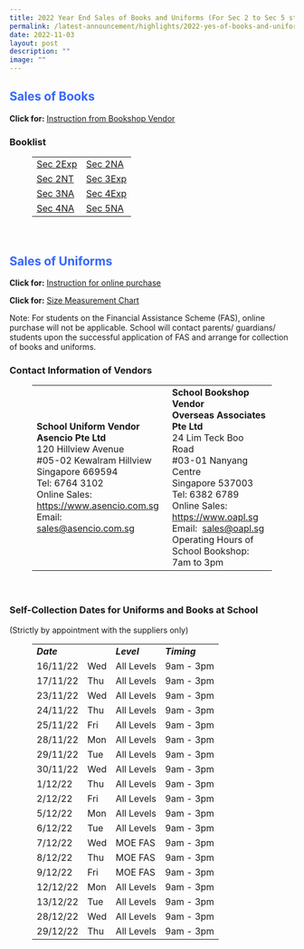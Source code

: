 ```yaml
---
title: 2022 Year End Sales of Books and Uniforms (For Sec 2 to Sec 5 students)
permalink: /latest-announcement/highlights/2022-yes-of-books-and-uniforms-s2-to-s5/
date: 2022-11-03
layout: post
description: ""
image: ""
---
```

<!-- wp:heading {"style":{"color":{"text":"#3366ff"}}} -->
<h2 class="has-text-color" style="color:#3366ff">Sales of Books</h2>
<!-- /wp:heading -->

<!-- wp:paragraph {"fontSize":"medium"} -->
<p class="has-medium-font-size"><strong>Click for:</strong> <span style="text-decoration: underline;"><a href="https://regentsec-moe-edu-sg-admin.cwp.sg/wp-content/uploads/2022/11/YE-Book-Sales_Instruction-RGS-S2-5.pdf" data-type="URL" data-id="https://regentsec-moe-edu-sg-admin.cwp.sg/wp-content/uploads/2022/11/YE-Book-Sales_Instruction-RGS-S2-5.pdf">Instruction from Bookshop Vendor</a></span></p>
<!-- /wp:paragraph -->

<!-- wp:heading {"level":3} -->
<h3>Booklist</h3>
<!-- /wp:heading -->

<!-- wp:table {"hasFixedLayout":true,"className":"is-style-regular"} -->
<figure class="wp-block-table is-style-regular"><table class="has-fixed-layout"><tbody><tr><td><a href="https://regentsec-moe-edu-sg-admin.cwp.sg/wp-content/uploads/2022/11/Booklist-2023_RGS-S2Exp.pdf" data-type="URL" data-id="https://regentsec-moe-edu-sg-admin.cwp.sg/wp-content/uploads/2022/11/Booklist-2023_RGS-S2Exp.pdf">Sec 2Exp</a></td><td><a href="https://regentsec-moe-edu-sg-admin.cwp.sg/wp-content/uploads/2022/11/Booklist-2023_RGS-S2NA.pdf" data-type="URL" data-id="https://regentsec-moe-edu-sg-admin.cwp.sg/wp-content/uploads/2022/11/Booklist-2023_RGS-S2NA.pdf">Sec 2NA</a></td></tr><tr><td><a href="https://regentsec-moe-edu-sg-admin.cwp.sg/wp-content/uploads/2022/11/Booklist-2023_RGS-S2NT.pdf" data-type="URL" data-id="https://regentsec-moe-edu-sg-admin.cwp.sg/wp-content/uploads/2022/11/Booklist-2023_RGS-S2NT.pdf">Sec 2NT</a></td><td><a href="https://regentsec-moe-edu-sg-admin.cwp.sg/wp-content/uploads/2022/11/Booklist-2023_RGS-S3Exp.pdf" data-type="URL" data-id="https://regentsec-moe-edu-sg-admin.cwp.sg/wp-content/uploads/2022/11/Booklist-2023_RGS-S3Exp.pdf">Sec 3Exp</a></td></tr><tr><td><a href="https://regentsec-moe-edu-sg-admin.cwp.sg/wp-content/uploads/2022/11/Booklist-2023_RGS-S3NA.pdf" data-type="URL" data-id="https://regentsec-moe-edu-sg-admin.cwp.sg/wp-content/uploads/2022/11/Booklist-2023_RGS-S3NA.pdf">Sec 3NA</a></td><td><a href="https://regentsec-moe-edu-sg-admin.cwp.sg/wp-content/uploads/2022/11/Booklist-2023_RGS-S4Exp.pdf" data-type="URL" data-id="https://regentsec-moe-edu-sg-admin.cwp.sg/wp-content/uploads/2022/11/Booklist-2023_RGS-S4Exp.pdf">Sec 4Exp</a></td></tr><tr><td><a href="https://regentsec-moe-edu-sg-admin.cwp.sg/wp-content/uploads/2022/11/Booklist-2023_RGS-S4NA.pdf" data-type="URL" data-id="https://regentsec-moe-edu-sg-admin.cwp.sg/wp-content/uploads/2022/11/Booklist-2023_RGS-S4NA.pdf">Sec 4NA</a></td><td><a href="https://regentsec-moe-edu-sg-admin.cwp.sg/wp-content/uploads/2022/11/Booklist-2023_RGS-S5.pdf" data-type="URL" data-id="https://regentsec-moe-edu-sg-admin.cwp.sg/wp-content/uploads/2022/11/Booklist-2023_RGS-S5.pdf">Sec 5NA</a></td></tr></tbody></table></figure>
<!-- /wp:table -->

<!-- wp:spacer {"height":20} -->
<div style="height:20px" aria-hidden="true" class="wp-block-spacer"></div>
<!-- /wp:spacer -->

<!-- wp:heading {"style":{"color":{"text":"#3366ff"}}} -->
<h2 class="has-text-color" style="color:#3366ff">Sales of Uniforms</h2>
<!-- /wp:heading -->

<!-- wp:paragraph {"fontSize":"medium"} -->
<p class="has-medium-font-size"><strong>Click for:</strong> <span style="text-decoration: underline;"><a href="https://regentsec-moe-edu-sg-admin.cwp.sg/wp-content/uploads/2022/11/updated-online-uniform-purchase-info-2022-Regent-Sec-Sch.pdf" data-type="URL" data-id="https://regentsec-moe-edu-sg-admin.cwp.sg/wp-content/uploads/2022/11/updated-online-uniform-purchase-info-2022-Regent-Sec-Sch.pdf">Instruction for online purchase</a></span></p>
<!-- /wp:paragraph -->

<!-- wp:paragraph {"fontSize":"medium"} -->
<p class="has-medium-font-size"><strong>Click for:</strong> <span style="text-decoration: underline;"><a href="https://regentsec-moe-edu-sg-admin.cwp.sg/wp-content/uploads/2022/11/Regent-Sec-size-guide-and-measurements-2022.pdf" data-type="URL" data-id="https://regentsec-moe-edu-sg-admin.cwp.sg/wp-content/uploads/2022/11/Regent-Sec-size-guide-and-measurements-2022.pdf">Size Measurement Chart</a></span></p>
<!-- /wp:paragraph -->

<!-- wp:paragraph -->
<p>Note: For students on the Financial Assistance Scheme (FAS), online purchase will not be applicable. School will contact parents/ guardians/ students upon the successful application of FAS and arrange for collection of books and uniforms.</p>
<!-- /wp:paragraph -->

<!-- wp:heading {"level":3} -->
<h3>Contact Information of Vendors</h3>
<!-- /wp:heading -->

<!-- wp:table {"hasFixedLayout":true,"className":"is-style-regular"} -->
<figure class="wp-block-table is-style-regular"><table class="has-fixed-layout"><tbody><tr><td><strong>School Uniform Vendor</strong><br><strong>Asencio Pte Ltd&nbsp;</strong><br>120 Hillview Avenue&nbsp;<br>#05-02 Kewalram Hillview&nbsp;<br>Singapore 669594&nbsp;<br>Tel: 6764 3102&nbsp;<br>Online Sales:&nbsp; <a href="https://www.asencio.com.sg/">https://www.asencio.com.sg</a><br>Email:&nbsp; <a href="mailto:sales@asencio.com.sg">sales@asencio.com.sg</a></td><td><strong>School Bookshop Vendor</strong><br><strong>Overseas Associates Pte Ltd&nbsp;</strong><br>24 Lim Teck Boo Road&nbsp;<br>#03-01 Nanyang Centre&nbsp;<br>Singapore 537003<br>Tel: 6382 6789&nbsp;<br>Online Sales:&nbsp; <a href="https://www.oapl.sg/">https://www.oapl.sg</a><br>Email:&nbsp; <a href="mailto:sales@oapl.sg">sales@oapl.sg</a><br>Operating Hours of School Bookshop: 7am to 3pm</td></tr></tbody></table></figure>
<!-- /wp:table -->

<!-- wp:spacer {"height":20} -->
<div style="height:20px" aria-hidden="true" class="wp-block-spacer"></div>
<!-- /wp:spacer -->

<!-- wp:heading {"level":3,"textColor":"vivid-red"} -->
<h3 class="has-vivid-red-color has-text-color">Self-Collection Dates for Uniforms and Books at School</h3>
<!-- /wp:heading -->

<!-- wp:paragraph -->
<p>(Strictly by appointment with the suppliers only)</p>
<!-- /wp:paragraph -->

<!-- wp:table {"className":"is-style-regular"} -->
<figure class="wp-block-table is-style-regular"><table><tbody><tr><td><strong><em>Date</em></strong></td><td></td><td><strong><em>Level</em></strong></td><td><strong><em>Timing</em></strong></td></tr><tr><td><span class="has-inline-color has-cyan-bluish-gray-color">16/11/22</span></td><td><span class="has-inline-color has-cyan-bluish-gray-color">Wed</span></td><td><span class="has-inline-color has-cyan-bluish-gray-color">All Levels</span></td><td><span class="has-inline-color has-cyan-bluish-gray-color">9am - 3pm</span></td></tr><tr><td><span class="has-inline-color has-cyan-bluish-gray-color">17/11/22</span></td><td><span class="has-inline-color has-cyan-bluish-gray-color">Thu</span></td><td><span class="has-inline-color has-cyan-bluish-gray-color">All Levels</span></td><td><span class="has-inline-color has-cyan-bluish-gray-color">9am - 3pm</span></td></tr><tr><td><span class="has-inline-color has-cyan-bluish-gray-color">23/11/22</span></td><td><span class="has-inline-color has-cyan-bluish-gray-color">Wed</span></td><td><span class="has-inline-color has-cyan-bluish-gray-color">All Levels</span></td><td><span class="has-inline-color has-cyan-bluish-gray-color">9am - 3pm</span></td></tr><tr><td><span class="has-inline-color has-cyan-bluish-gray-color">24/11/22</span></td><td><span class="has-inline-color has-cyan-bluish-gray-color">Thu</span></td><td><span class="has-inline-color has-cyan-bluish-gray-color">All Levels</span></td><td><span class="has-inline-color has-cyan-bluish-gray-color">9am - 3pm</span></td></tr><tr><td><span class="has-inline-color has-cyan-bluish-gray-color">25/11/22</span></td><td><span class="has-inline-color has-cyan-bluish-gray-color">Fri</span></td><td><span class="has-inline-color has-cyan-bluish-gray-color">All Levels</span></td><td><span class="has-inline-color has-cyan-bluish-gray-color">9am - 3pm</span></td></tr><tr><td><span class="has-inline-color has-cyan-bluish-gray-color">28/11/22</span></td><td><span class="has-inline-color has-cyan-bluish-gray-color">Mon</span></td><td><span class="has-inline-color has-cyan-bluish-gray-color">All Levels</span></td><td><span class="has-inline-color has-cyan-bluish-gray-color">9am - 3pm</span></td></tr><tr><td><span class="has-inline-color has-cyan-bluish-gray-color">29/11/22</span></td><td><span class="has-inline-color has-cyan-bluish-gray-color">Tue</span></td><td><span class="has-inline-color has-cyan-bluish-gray-color">All Levels</span></td><td><span class="has-inline-color has-cyan-bluish-gray-color">9am - 3pm</span></td></tr><tr><td><span class="has-inline-color has-cyan-bluish-gray-color">30/11/22</span></td><td><span class="has-inline-color has-cyan-bluish-gray-color">Wed</span></td><td><span class="has-inline-color has-cyan-bluish-gray-color">All Levels</span></td><td><span class="has-inline-color has-cyan-bluish-gray-color">9am - 3pm</span></td></tr><tr><td><span class="has-inline-color has-cyan-bluish-gray-color">1/12/22</span></td><td><span class="has-inline-color has-cyan-bluish-gray-color">Thu</span></td><td><span class="has-inline-color has-cyan-bluish-gray-color">All Levels</span></td><td><span class="has-inline-color has-cyan-bluish-gray-color">9am - 3pm</span></td></tr><tr><td><span class="has-inline-color has-cyan-bluish-gray-color">2/12/22</span></td><td><span class="has-inline-color has-cyan-bluish-gray-color">Fri</span></td><td><span class="has-inline-color has-cyan-bluish-gray-color">All Levels</span></td><td><span class="has-inline-color has-cyan-bluish-gray-color">9am - 3pm</span></td></tr><tr><td><span class="has-inline-color has-cyan-bluish-gray-color">5/12/22</span></td><td><span class="has-inline-color has-cyan-bluish-gray-color">Mon</span></td><td><span class="has-inline-color has-cyan-bluish-gray-color">All Levels</span></td><td><span class="has-inline-color has-cyan-bluish-gray-color">9am - 3pm</span></td></tr><tr><td><span class="has-inline-color has-cyan-bluish-gray-color">6/12/22</span></td><td><span class="has-inline-color has-cyan-bluish-gray-color">Tue</span></td><td><span class="has-inline-color has-cyan-bluish-gray-color">All Levels</span></td><td><span class="has-inline-color has-cyan-bluish-gray-color">9am - 3pm</span></td></tr><tr><td><span class="has-inline-color has-cyan-bluish-gray-color">7/12/22</span></td><td><span class="has-inline-color has-cyan-bluish-gray-color">Wed</span></td><td><span class="has-inline-color has-cyan-bluish-gray-color">MOE FAS</span></td><td><span class="has-inline-color has-cyan-bluish-gray-color">9am - 3pm</span></td></tr><tr><td><span class="has-inline-color has-cyan-bluish-gray-color">8/12/22</span></td><td><span class="has-inline-color has-cyan-bluish-gray-color">Thu</span></td><td><span class="has-inline-color has-cyan-bluish-gray-color">MOE FAS</span></td><td><span class="has-inline-color has-cyan-bluish-gray-color">9am - 3pm</span></td></tr><tr><td><span class="has-inline-color has-cyan-bluish-gray-color">9/12/22</span></td><td><span class="has-inline-color has-cyan-bluish-gray-color">Fri</span></td><td><span class="has-inline-color has-cyan-bluish-gray-color">MOE FAS</span></td><td><span class="has-inline-color has-cyan-bluish-gray-color">9am - 3pm</span></td></tr><tr><td><span class="has-inline-color has-cyan-bluish-gray-color">12/12/22</span></td><td><span class="has-inline-color has-cyan-bluish-gray-color">Mon</span></td><td><span class="has-inline-color has-cyan-bluish-gray-color">All Levels</span></td><td><span class="has-inline-color has-cyan-bluish-gray-color">9am - 3pm</span></td></tr><tr><td><span class="has-inline-color has-cyan-bluish-gray-color">13/12/22</span></td><td><span class="has-inline-color has-cyan-bluish-gray-color">Tue</span></td><td><span class="has-inline-color has-cyan-bluish-gray-color">All Levels</span></td><td><span class="has-inline-color has-cyan-bluish-gray-color">9am - 3pm</span></td></tr><tr><td><span class="has-inline-color has-cyan-bluish-gray-color">28/12/22</span></td><td><span class="has-inline-color has-cyan-bluish-gray-color">Wed</span></td><td><span class="has-inline-color has-cyan-bluish-gray-color">All Levels</span></td><td><span class="has-inline-color has-cyan-bluish-gray-color">9am - 3pm</span></td></tr><tr><td><span class="has-inline-color has-cyan-bluish-gray-color">29/12/22</span></td><td><span class="has-inline-color has-cyan-bluish-gray-color">Thu</span></td><td><span class="has-inline-color has-cyan-bluish-gray-color">All Levels</span></td><td><span class="has-inline-color has-cyan-bluish-gray-color">9am - 3pm</span></td></tr></tbody></table></figure>
<!-- /wp:table -->